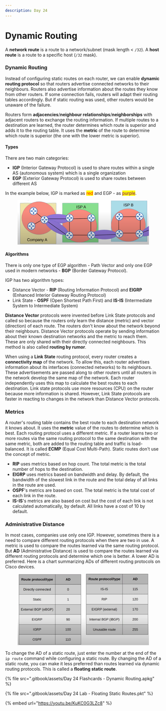 ```yaml
---
description: Day 24
---
```


# Dynamic Routing

A **network route** is a route to a network/subnet (mask length < `/32`). A **host route** is a route to a specific host (`/32` mask).&#x20;

### Dynamic Routing

Instead of configuring static routes on each router, we can enable **dynamic routing protocol** so that routers advertise connected networks to their neighbours. Routers also advertise information about the routes they know from other routers. If some connection fails, routers will adapt their routing tables accordingly. But if static routing was used, other routers would be unaware of the failure.

Routers form **adjacencies**/**neighbour relationships**/**neighborships** with adjacent routers to exchange the routing information. If multiple routes to a destination are learned, the router determines which route is superior and adds it to the routing table. It uses the **metric** of the route to determine which route is superior (the one with the lower metric is superior).

#### Types

There are two main categories:

* **IGP** (Interior Gateway Protocol) is used to share routes within a single AS (autonomous system) which is a single organization
* **EGP** (Exterior Gateway Protocol) is used to share routes between different AS

In the example below, IGP is marked as <mark style="color:red;">red</mark> and EGP - as <mark style="color:purple;">purple</mark>.

<figure><img src=".gitbook/assets/image (125).png" alt="igp and egp example" width="563"><figcaption></figcaption></figure>

#### Algorithms

There is only one type of EGP algorithm - Path Vector and only one EGP used in modern networks - **BGP** (Border Gateway Protocol).

IGP has two algorithm types:

* Distance Vector - **RIP** (Routing Information Protocol) and **EIGRP** (Enhanced Interior Gateway Routing Protocol)
* Link State - **OSPF** (Open Shortest Path First) and **IS-IS** (Intermediate System to Intermediate System)

**Distance Vector** protocols were invented before Link State protocols and called so because the routers only learn the distance (metric) and vector (direction) of each route. The routers don't know about the network beyond their neighbours. Distance Vector protocols operate by sending information about their known destination networks and the metric to reach them. These are only shared with their directly connected neighbours. This method is also called **routing by rumor**.

When using a **Link State** routing protocol, every router creates a **connectivity map** of the network. To allow this, each router advertises information about its interfaces (connected networks) to its neighbours. These advertisements are passed along to other routers until all routers in the network develop the same map of the network. Each router independently uses this map to calculate the best routes to each destination. Link state protocols use more resources (CPU) on the router because more information is shared. However, Link State protocols are faster in reacting to changes in the network than Distance Vector protocols.

### Metrics

A router's routing table contains the best route to each destination network it knows about.  It uses the **metric** value of the routes to determine which is best. Each routing protocol uses a different metric. If a router learns two or more routes via the same routing protocol to the same destination with the same metric, both are added to the routing table and traffic is load-balanced. It is called **ECMP** (Equal Cost Multi-Path). Static routes don't use the concept of metric.

* **RIP** uses metrics based on hop count. The total metric is the total number of hops to the destination.
* **EIGRP** uses metrics based on bandwidth and delay. By default, the bandwidth of the slowest link in the route and the total delay of all links in the route are used.
* **OSPF**'s metrics are based on cost. The total metric is the total cost of each link in the route.
* **IS-IS**'s metrics are also based on cost but the cost of each link is not calculated automatically, by default. All links have a cost of 10 by default.&#x20;

### Administrative Distance

In most cases, companies use only one IGP. However, sometimes there is a need to compare different routing protocols when there are two in use. A metric is used to compare the routes learned via the same routing protocol. But **AD** (Administrative Distance) is used to compare the routes learned via different routing protocols and determine which one is better. A lower AD is preferred. Here is a chart summarizing ADs of different routing protocols on Cisco devices.

<figure><img src=".gitbook/assets/image (126).png" alt="routing protocol ADs" width="563"><figcaption></figcaption></figure>

To change the AD of a static route, just enter the number at the end of the `ip route` command while configuring a static route. By changing the AD of a static route, you can make it less preferred than routes learned via dynamic routing protocols. This is called a **floating static route**.

{% file src=".gitbook/assets/Day 24 Flashcards - Dynamic Routing.apkg" %}

{% file src=".gitbook/assets/Day 24 Lab - Floating Static Routes.pkt" %}

{% embed url="https://youtu.be/KuKC0G3LZc8" %}
